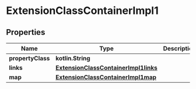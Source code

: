 
# ExtensionClassContainerImpl1

## Properties
Name | Type | Description | Notes
------------ | ------------- | ------------- | -------------
**propertyClass** | **kotlin.String** |  |  [optional]
**links** | [**ExtensionClassContainerImpl1links**](ExtensionClassContainerImpl1links.md) |  |  [optional]
**map** | [**ExtensionClassContainerImpl1map**](ExtensionClassContainerImpl1map.md) |  |  [optional]



